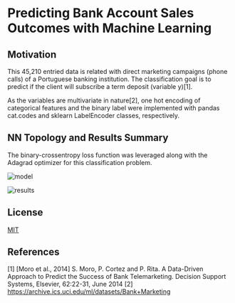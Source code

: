 # Predicting Bank Account Sales Outcomes with Machine Learning

## Motivation

This 45,210 entried data is related with direct marketing campaigns (phone calls) of a Portuguese banking institution. The classification goal is to predict if the client will subscribe a term deposit (variable y)[1].

As the variables are multivariate in nature[2], one hot encoding of categorical features and the binary label were implemented with pandas cat.codes and sklearn LabelEncoder classes, respectively.

## NN Topology and Results Summary

The binary-crossentropy loss function was leveraged along with the Adagrad optimizer for this classification problem.


![model](https://user-images.githubusercontent.com/48378196/96961401-4be81500-1550-11eb-9cd2-4e0f682c3b56.png)


![results](https://user-images.githubusercontent.com/48378196/96961083-aa60c380-154f-11eb-90d8-453a87595713.png)



## License
[MIT](https://choosealicense.com/licenses/mit/) 

## References
[1] [Moro et al., 2014] S. Moro, P. Cortez and P. Rita. A Data-Driven Approach to Predict the Success of Bank Telemarketing. Decision Support Systems, Elsevier, 62:22-31, June 2014
[2] https://archive.ics.uci.edu/ml/datasets/Bank+Marketing
